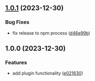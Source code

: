 ## [1.0.1](https://github.com/Grumaks/rollup-plugin-path-rewrite/compare/v1.0.0...v1.0.1) (2023-12-30)


### Bug Fixes

* fix release to npm process ([d46e99b](https://github.com/Grumaks/rollup-plugin-path-rewrite/commit/d46e99b4f4664befc4cfdce1c4c44ff0517eb066))

## 1.0.0 (2023-12-30)


### Features

* add plugin functionality ([e021630](https://github.com/Grumaks/rollup-plugin-path-rewrite/commit/e0216304c96f891a80f83f9b10ecbe458cba801a))
